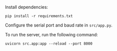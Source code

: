 Install dependencies:

```
pip install -r requirements.txt
```

Configure the serial port and baud rate in `src/app.py`.

To run the server, run the following command:

```
uvicorn src.app:app --reload --port 8000
```